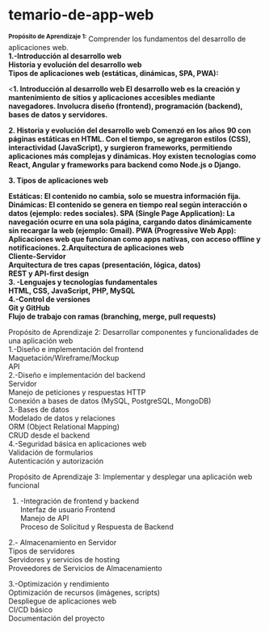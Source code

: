 # temario-de-app-web  

<sup>**Propósito de Aprendizaje 1:** </sup> Comprender los fundamentos del desarrollo de aplicaciones web.  
**1.-Introducción al desarrollo web**  
**Historia y evolución del desarrollo web**   
**Tipos de aplicaciones web (estáticas, dinámicas, SPA, PWA):**  

<**1. Introducción al desarrollo web El desarrollo web es la creación y mantenimiento de sitios y aplicaciones accesibles mediante navegadores. Involucra diseño (frontend), programación (backend), bases de datos y servidores.**  

**2. Historia y evolución del desarrollo web Comenzó en los años 90 con páginas estáticas en HTML. Con el tiempo, se agregaron estilos (CSS), interactividad (JavaScript), y surgieron frameworks, permitiendo aplicaciones más complejas y dinámicas. Hoy existen tecnologías como React, Angular y frameworks para backend como Node.js o Django.**  

**3. Tipos de aplicaciones web**  

**Estáticas: El contenido no cambia, solo se muestra información fija.
Dinámicas: El contenido se genera en tiempo real según interacción o datos (ejemplo: redes sociales).
SPA (Single Page Application): La navegación ocurre en una sola página, cargando datos dinámicamente sin recargar la web (ejemplo: Gmail).
PWA (Progressive Web App): Aplicaciones web que funcionan como apps nativas, con acceso offline y notificaciones.
2.Arquitectura de aplicaciones web  
Cliente-Servidor  
Arquitectura de tres capas (presentación, lógica, datos)  
REST y API-first design  
3. -Lenguajes y tecnologías fundamentales  
HTML, CSS, JavaScript, PHP, MySQL  
4.-Control de versiones  
Git y GitHub  
Flujo de trabajo con ramas (branching, merge, pull requests)**  


 
Propósito de Aprendizaje 2: Desarrollar componentes y funcionalidades de una aplicación web  
1.-Diseño e implementación del frontend  
Maquetación/Wireframe/Mockup  
API  
2.-Diseño e implementación del backend  
Servidor  
Manejo de peticiones y respuestas HTTP  
Conexión a bases de datos (MySQL, PostgreSQL, MongoDB)  
3.-Bases de datos  
 Modelado de datos y relaciones  
ORM (Object Relational Mapping)  
CRUD desde el backend    
4.-Seguridad básica en aplicaciones web  
Validación de formularios  
Autenticación y autorización   

Propósito de Aprendizaje 3: Implementar y desplegar una aplicación web funcional  
1. -Integración de frontend y backend  
Interfaz de usuario Frontend  
Manejo de API  
Proceso de Solicitud y Respuesta de Backend  
  
2.- Almacenamiento en Servidor  
Tipos de servidores   
Servidores y servicios de hosting   
Proveedores de Servicios de Almacenamiento  

3.-Optimización y rendimiento  
Optimización de recursos (imágenes, scripts)  
Despliegue de aplicaciones web  
CI/CD básico  
Documentación del proyecto  


